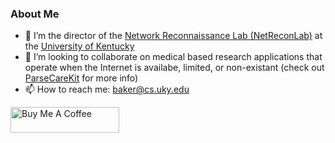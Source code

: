 ### About Me

- 🔭 I’m the director of the [Network Reconnaissance Lab (NetReconLab)](https://github.com/netreconlab) at the [University of Kentucky](http://www.engr.uky.edu/research-faculty/departments/computer-science)
- 👯 I’m looking to collaborate on medical based research applications that operate when the Internet is availabe, limited, or non-existant (check out [ParseCareKit](https://github.com/netreconlab/ParseCareKit) for more info)
- 📫 How to reach me: <baker@cs.uky.edu>

<a href="https://www.buymeacoffee.com/cbaker6" target="_blank"><img src="https://cdn.buymeacoffee.com/buttons/default-orange.png" alt="Buy Me A Coffee" height="41" width="174"></a>

<!--
**cbaker6/cbaker6** is a ✨ _special_ ✨ repository because its `README.md` (this file) appears on your GitHub profile.

Here are some ideas to get you started:

- 🔭 I’m currently working on ...
- 🌱 I’m currently learning ...
- 👯 I’m looking to collaborate on ...
- 🤔 I’m looking for help with ...
- 💬 Ask me about ...
- 📫 How to reach me: ...
- 😄 Pronouns: ...
- ⚡ Fun fact: ...
-->
